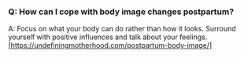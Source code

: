 ### Q: How can I cope with body image changes postpartum? 

A: Focus on what your body can do rather than how it looks. Surround yourself with positive influences and talk about your feelings.
[https://undefiningmotherhood.com/postpartum-body-image/]
